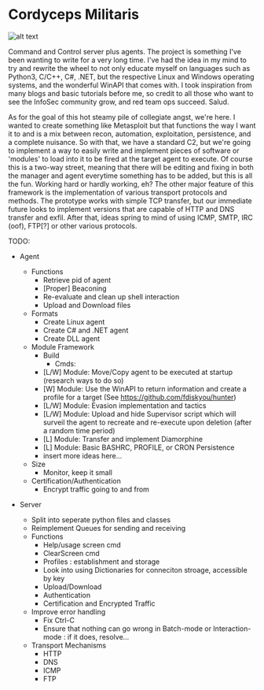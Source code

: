 # Cordyceps Militaris

![alt text](https://github.com/0xdecae/Cordyceps-Militaris/blob/main/Cordyceps-Militaris.png?raw=true)

Command and Control server plus agents. The project is something I've been wanting to write for a very long time. I've had the idea in my mind to try and rewrite the wheel to not only educate myself on languages such as Python3, C/C++, C#, .NET, but the respective Linux and Windows operating systems, and the wonderful WinAPI that comes with. I took inspiration from many blogs and basic tutorials before me, so credit to all those who want to see the InfoSec community grow, and red team ops succeed. Salud.

As for the goal of this hot steamy pile of collegiate angst, we're here. I wanted to create something like Metasploit but that functions the way I want it to and is a mix between recon, automation, exploitation, persistence, and a complete nuisance. So with that, we have a standard C2, but we're going to implement a way to easily write and implement pieces of software or 'modules' to load into it to be fired at the target agent to execute. Of course this is a two-way street, meaning that there will be editing and fixing in both the manager and agent everytime something has to be added, but this is all the fun. Working hard or hardly working, eh? The other major feature of this framework is the implementation of various transport protocols and methods. The prototype works with simple TCP transfer, but our immediate future looks to implement versions that are capable of HTTP and DNS transfer and exfil. After that, ideas spring to mind of using ICMP, SMTP, IRC (oof), FTP[?] or other various protocols.



TODO:
 - Agent
    - Functions
      - Retrieve pid of agent
      - [Proper] Beaconing
      - Re-evaluate and clean up shell interaction
      - Upload and Download files
    - Formats
      - Create Linux agent
      - Create C# and .NET agent
      - Create DLL agent
    - Module Framework
      - Build
        - Cmds:
      - [L/W] Module: Move/Copy agent to be executed at startup (research ways to do so)
      - [W] Module: Use the WinAPI to return information and create a profile for a target (See https://github.com/fdiskyou/hunter)
      - [L/W] Module: Evasion implementation and tactics
      - [L/W] Module: Upload and hide Supervisor script which will surveil the agent to recreate and re-execute upon deletion (after a random time period)
      - [L] Module: Transfer and implement Diamorphine
      - [L] Module: Basic BASHRC, PROFILE, or CRON Persistence
      - insert more ideas here...
    - Size
      - Monitor, keep it small
    - Certification/Authentication
      - Encrypt traffic going to and from
    
- Server
    - Split into seperate python files and classes
    - Reimplement Queues for sending and receiving
    - Functions
      - Help/usage screen cmd
      - ClearScreen cmd
      - Profiles : establishment and storage
      - Look into using Dictionaries for conneciton stroage, accessible by key
      - Upload/Download
      - Authentication
      - Certification and Encrypted Traffic
    - Improve error handling
       - Fix Ctrl-C 
       - Ensure that nothing can go wrong in Batch-mode or Interaction-mode : if it does, resolve...
    - Transport Mechanisms
      - HTTP
      - DNS
      - ICMP
      - FTP
      
    
      
      
